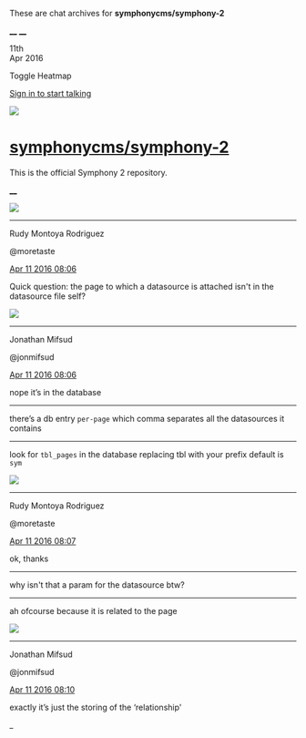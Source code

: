 These are chat archives for **symphonycms/symphony-2**

[__](/symphonycms/symphony-2/archives/2016/04/12)
[__](/symphonycms/symphony-2/archives/2016/04/10)

11th  
Apr 2016

Toggle Heatmap

[Sign in to start talking](/login?action=login&button=archive-login)

![](https://avatars-02.gitter.im/group/iv/3/57542c45c43b8c601977197e?s=48)

#  [symphonycms/symphony-2](/symphonycms/symphony-2)

This is the official Symphony 2 repository.

[ __ ](/orgs/symphonycms/rooms "More symphonycms rooms" )

![](https://avatars2.githubusercontent.com/u/857982?v=3&s=30)

__ __

Rudy Montoya Rodriguez

@moretaste

[Apr 11 2016
08:06](https://gitter.im/symphonycms/symphony-2?at=570b5b00ddb5a2cf3bbb2b06 ""
)

Quick question: the page to which a datasource is attached isn't in the
datasource file self?

![](https://avatars1.githubusercontent.com/u/859775?v=3&s=30)

__ __

Jonathan Mifsud

@jonmifsud

[Apr 11 2016
08:06](https://gitter.im/symphonycms/symphony-2?at=570b5b0fc65c9a6f7f287de1 ""
)

nope it’s in the database

__ __

there’s a db entry `per-page` which comma separates all the datasources it
contains

__ __

look for `tbl_pages` in the database replacing tbl with your prefix default is
`sym`

![](https://avatars2.githubusercontent.com/u/857982?v=3&s=30)

__ __

Rudy Montoya Rodriguez

@moretaste

[Apr 11 2016
08:07](https://gitter.im/symphonycms/symphony-2?at=570b5b56f55f5c717febec19 ""
)

ok, thanks

__ __

why isn't that a param for the datasource btw?

__ __

ah ofcourse because it is related to the page

![](https://avatars1.githubusercontent.com/u/859775?v=3&s=30)

__ __

Jonathan Mifsud

@jonmifsud

[Apr 11 2016
08:10](https://gitter.im/symphonycms/symphony-2?at=570b5c118b17927458e33694 ""
)

exactly it’s just the storing of the ‘relationship'

_

